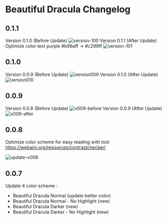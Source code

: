 # Beautiful Dracula Changelog

## 0.1.1

Version 0.1.0 (Before Update)
![version-100](https://user-images.githubusercontent.com/61537853/175809399-6436bb34-5a43-41e5-947f-b9524fb22452.png)
Version 0.1.1 (After Update)
Optimize color text purple #b98aff -> #c299ff
![version-101](https://user-images.githubusercontent.com/61537853/175809410-32a6ca58-567c-47ef-ab79-30e4d24ba582.png)

## 0.1.0

Version 0.0.9 (Before Update)
![version009](https://user-images.githubusercontent.com/61537853/172650508-b9c92db4-79c7-47cd-85e4-91a21f0bbef4.png)
Version 0.1.0 (After Update)
![version010](https://user-images.githubusercontent.com/61537853/172650540-76c4de56-ffe8-4b33-95ae-4f079d00acea.png)

## 0.0.9

Version 0.0.8 (Before Update)
![v009-before](https://user-images.githubusercontent.com/61537853/167335714-4ca28002-0205-42cd-b8fc-b8eec047ef91.png)
Version 0.0.9 (After Update)
![v009-after](https://user-images.githubusercontent.com/61537853/167335756-20398f55-b3b7-49c1-8acf-71c80bcf8efc.png)

## 0.0.8

Optimize color scheme for easy reading with tool https://webaim.org/resources/contrastchecker/

![update-v008](https://user-images.githubusercontent.com/61537853/166208000-bbcb8fe6-40be-44ba-8621-a1101b893fe2.png)

## 0.0.7

Update 4 color scheme :

- Beautiful Dracula Normal (update better color)
- Beautiful Dracula Normal - No Highlight (new)
- Beautiful Dracula Darker (new)
- Beautiful Dracula Darker - No Highlight (new)
